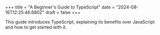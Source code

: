 +++
title = "A Beginner's Guide to TypeScript"
date = "2024-08-16T12:25:46.680Z"
draft = false
+++

  This guide introduces TypeScript, explaining its benefits over JavaScript and how to get started with it.
        